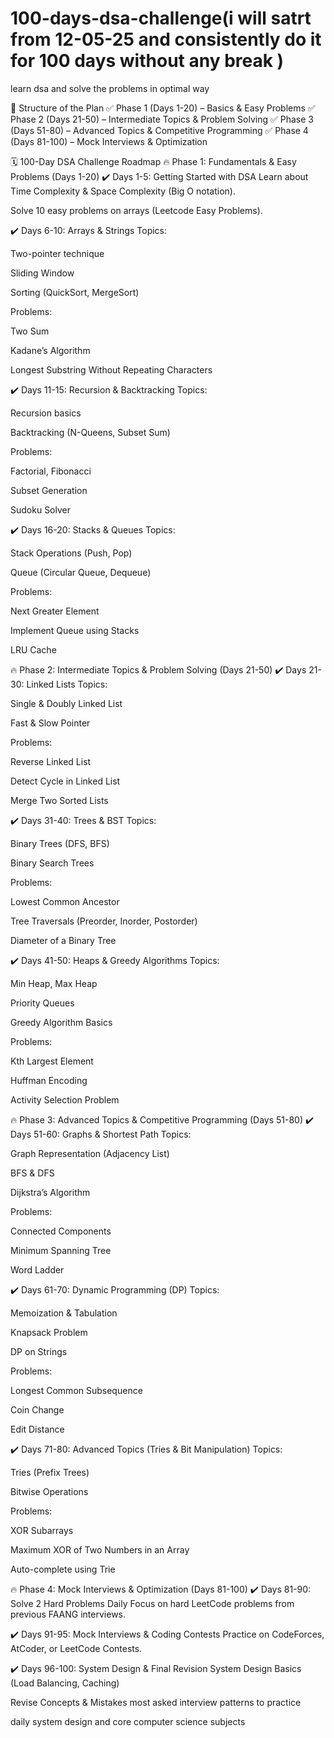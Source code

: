 # 100-days-dsa-challenge(i will satrt from 12-05-25 and consistently do it for 100 days without any break )
learn dsa and solve the problems in optimal way 


📌 Structure of the Plan
✅ Phase 1 (Days 1-20) – Basics & Easy Problems
✅ Phase 2 (Days 21-50) – Intermediate Topics & Problem Solving
✅ Phase 3 (Days 51-80) – Advanced Topics & Competitive Programming
✅ Phase 4 (Days 81-100) – Mock Interviews & Optimization

🗓️ 100-Day DSA Challenge Roadmap
🔥 Phase 1: Fundamentals & Easy Problems (Days 1-20)
✔️ Days 1-5: Getting Started with DSA
Learn about Time Complexity & Space Complexity (Big O notation).

Solve 10 easy problems on arrays (Leetcode Easy Problems).

✔️ Days 6-10: Arrays & Strings
Topics:

Two-pointer technique

Sliding Window

Sorting (QuickSort, MergeSort)

Problems:

Two Sum

Kadane’s Algorithm

Longest Substring Without Repeating Characters

✔️ Days 11-15: Recursion & Backtracking
Topics:

Recursion basics

Backtracking (N-Queens, Subset Sum)

Problems:

Factorial, Fibonacci

Subset Generation

Sudoku Solver

✔️ Days 16-20: Stacks & Queues
Topics:

Stack Operations (Push, Pop)

Queue (Circular Queue, Dequeue)

Problems:

Next Greater Element

Implement Queue using Stacks

LRU Cache

🔥 Phase 2: Intermediate Topics & Problem Solving (Days 21-50)
✔️ Days 21-30: Linked Lists
Topics:

Single & Doubly Linked List

Fast & Slow Pointer

Problems:

Reverse Linked List

Detect Cycle in Linked List

Merge Two Sorted Lists

✔️ Days 31-40: Trees & BST
Topics:

Binary Trees (DFS, BFS)

Binary Search Trees

Problems:

Lowest Common Ancestor

Tree Traversals (Preorder, Inorder, Postorder)

Diameter of a Binary Tree

✔️ Days 41-50: Heaps & Greedy Algorithms
Topics:

Min Heap, Max Heap

Priority Queues

Greedy Algorithm Basics

Problems:

Kth Largest Element

Huffman Encoding

Activity Selection Problem

🔥 Phase 3: Advanced Topics & Competitive Programming (Days 51-80)
✔️ Days 51-60: Graphs & Shortest Path
Topics:

Graph Representation (Adjacency List)

BFS & DFS

Dijkstra’s Algorithm

Problems:

Connected Components

Minimum Spanning Tree

Word Ladder

✔️ Days 61-70: Dynamic Programming (DP)
Topics:

Memoization & Tabulation

Knapsack Problem

DP on Strings

Problems:

Longest Common Subsequence

Coin Change

Edit Distance

✔️ Days 71-80: Advanced Topics (Tries & Bit Manipulation)
Topics:

Tries (Prefix Trees)

Bitwise Operations

Problems:

XOR Subarrays

Maximum XOR of Two Numbers in an Array

Auto-complete using Trie

🔥 Phase 4: Mock Interviews & Optimization (Days 81-100)
✔️ Days 81-90: Solve 2 Hard Problems Daily
Focus on hard LeetCode problems from previous FAANG interviews.

✔️ Days 91-95: Mock Interviews & Coding Contests
Practice on CodeForces, AtCoder, or LeetCode Contests.

✔️ Days 96-100: System Design & Final Revision
System Design Basics (Load Balancing, Caching)

Revise Concepts & Mistakes
most asked interview patterns to practice

daily system design and core computer science subjects
